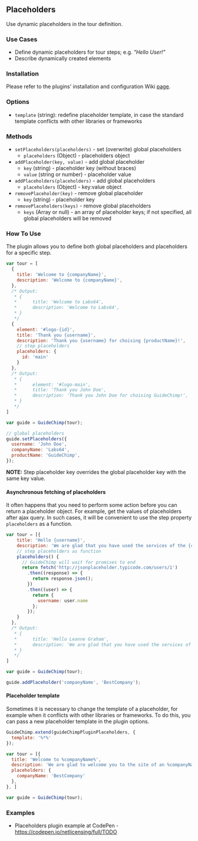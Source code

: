 ## Placeholders

Use dynamic placeholders in the tour definition.

### Use Cases

- Define dynamic placeholders for tour steps; e.g. _"Hello User!"_
- Describe dynamically created elements

### Installation

Please refer to the plugins' installation and configuration Wiki [page](https://github.com/Labs64/GuideChimp/wiki/Configure#plugins).

### Options

- `template` (string): redefine placeholder template, in case the standard template conflicts with other libraries or frameworks


### Methods

- `setPlaceholders(placeholders)` - set (overwrite) global placeholders
    - `placeholders` (Object) - placeholders object
- `addPlaceholder(key, value)` - add global placeholder
    - `key` (string) - placeholder key (without braces)
    - `value` (string or number) - placeholder value
- `addPlaceholders(placeholders)` - add global placeholders
    - `placeholders` (Object) - key:value object
- `removePlaceholder(key)` - remove global placeholder
    - `key` (string) - placeholder key
- `removePlaceholders(keys)` - remove global placeholders
    - `keys` (Array or null) - an array of placeholder keys; if not specified, all global placeholders will be removed

### How To Use

The plugin allows you to define both global placeholders and placeholders for a specific step.

```javascript
var tour = [
  {
    title: 'Welcome to {companyName}',
    description: 'Welcome to {companyName}',
  },
  /* Output:
   * { 
   *      title: 'Welcome to Labs64',
   *      description: 'Welcome to Labs64',
   * }
   */
  {
    element: '#logo-{id}',
    title: 'Thank you {username}',
    description: 'Thank you {username} for choising {productName}!',
    // step placeholders
    placeholders: {
      id: 'main'
    }
  },
  /* Output:
   * {
   *      element: '#logo-main',
   *      title: 'Thank you John Doe',
   *      description: 'Thank you John Doe for choising GuideChimp!',
   * }
   */
]

var guide = GuideChimp(tour);

// global placeholders
guide.setPlaceholders({
  username: 'John Doe',
  companyName: 'Labs64',
  productName: 'GuideChimp',
});

```
**NOTE:** Step placeholder key overrides the global placeholder key with the same key value.

#### Asynchronous fetching of placeholders

It often happens that you need to perform some action before you can return a placeholder object. For example, get the values of placeholders after ajax query. In such cases, it will be convenient to use the step property `placeholders` as a function.

```javascript
var tour = [{
    title: 'Hello {username}',
    description: 'We are glad that you have used the services of the {companyName} company',
    // step placeholders as function
    placeholders() {
      // GuideChimp will wait for promises to end
      return fetch('http://jsonplaceholder.typicode.com/users/1')
        .then((response) => {
          return response.json();
        })
        .then((user) => {
          return {
            username: user.name
          };
        });
    }
  },
  /* Output:
   * {
   *      title: 'Hello Leanne Graham',
   *      description: 'We are glad that you have used the services of the BestCompany company',
   * }
   */
]

var guide = GuideChimp(tour);

guide.addPlaceholder('companyName', 'BestCompany');
```

#### Placeholder template

Sometimes it is necessary to change the template of a placeholder, for example when it conflicts with other libraries or frameworks. To do this, you can pass a new placeholder template in the plugin options.
```javascript
GuideChimp.extend(guideChimpPluginPlaceholders, {
  template: '%*%'
});

var tour = [{
  title: 'Welcome to %companyName%',
  description: 'We are glad to welcome you to the site of an %companyName% company, take this tour to get acquainted with the product.',
  placeholders: {
    companyName: 'BestCompany'
  },
}, ]

var guide = GuideChimp(tour);
```

### Examples

- Placeholders plugin example at CodePen - https://codepen.io/netlicensing/full/TODO
